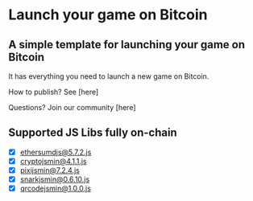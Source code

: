 # Launch your game on Bitcoin

## A simple template for launching your game on Bitcoin

It has everything you need to launch a new game on Bitcoin.

How to publish? See [here]

Questions? Join our community [here]

## Supported JS Libs fully on-chain

- [x] ethersumdjs@5.7.2.js
- [x] cryptojsmin@4.1.1.js
- [x] pixijsmin@7.2.4.js
- [x] snarkjsmin@0.6.10.js
- [x] qrcodejsmin@1.0.0.js
